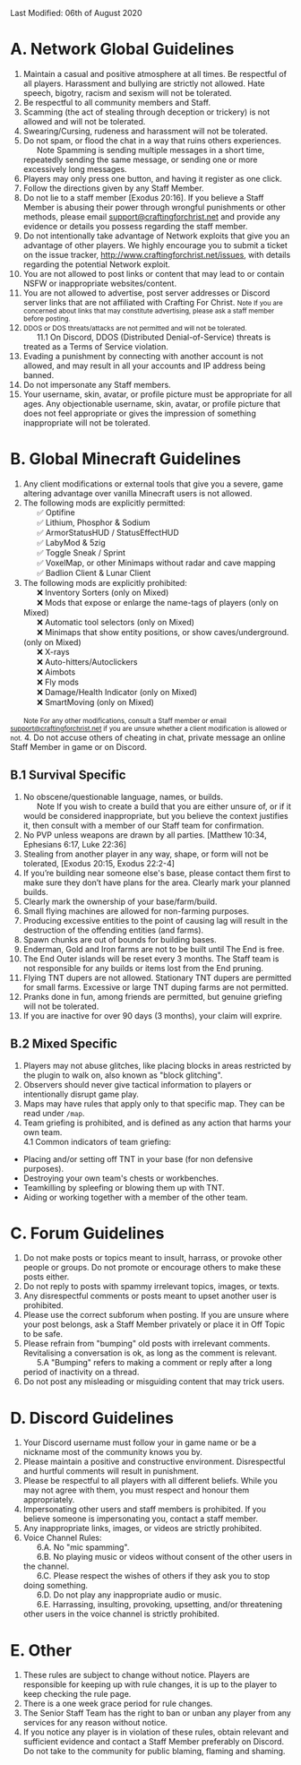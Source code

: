 Last Modified: 06th of August 2020

# A. Network Global Guidelines
1. Maintain a casual and positive atmosphere at all times. Be respectful of all players. Harassment and bullying are strictly not allowed. Hate speech, bigotry, racism and sexism will not be tolerated.
2. Be respectful to all community members and Staff.
3. Scamming (the act of stealing through deception or trickery) is not allowed and will not be tolerated.
4. Swearing/Cursing, rudeness and harassment will not be tolerated.
5. Do not spam, or flood the chat in a way that ruins others experiences.<br>
&nbsp;&nbsp;&nbsp;&nbsp;&nbsp;&nbsp;<span class="badge badge-warning">Note</span> Spamming is sending multiple messages in a short time, repeatedly sending the same message, or sending one or more excessively long messages.
6. Players may only press one button, and having it register as one click.
7. Follow the directions given by any Staff Member.
8. Do not lie to a staff member [Exodus 20:16]. If you believe a Staff Member is abusing their power through wrongful punishments or other methods, please email <a href="mailto:support@craftingforchrist.net">support@craftingforchrist.net</a> and provide any evidence or details you possess regarding the staff member.
9. Do not intentionally take advantage of Network exploits that give you an advantage of other players. We highly encourage you to submit a ticket on the issue tracker, http://www.craftingforchrist.net/issues, with details regarding the potential Network exploit.
10. You are not allowed to post links or content that may lead to or contain NSFW or inappropriate websites/content.
11. You are not allowed to advertise, post server addresses or Discord server links that are not affiliated with Crafting For Christ.
<small><span class="badge badge-warning">Note</span> If you are concerned about links that may constitute advertising, please ask a staff member before posting.
12. DDOS or DOS threats/attacks are not permitted and will not be tolerated.</small><br>
&nbsp;&nbsp;&nbsp;&nbsp;&nbsp;&nbsp;11.1 On Discord, DDOS (Distributed Denial-of-Service) threats is treated as a Terms of Service violation.
13. Evading a punishment by connecting with another account is not allowed, and may result in all your accounts and IP address being banned.
14. Do not impersonate any Staff members.
15. Your username, skin, avatar, or profile picture must be appropriate for all ages. Any objectionable username, skin, avatar, or profile picture that does not feel appropriate or gives the impression of something inappropriate will not be tolerated.

# B. Global Minecraft Guidelines
1. Any client modifications or external tools that give you a severe, game altering advantage over vanilla Minecraft users is not allowed.
2. The following mods are explicitly permitted:<br>
 &nbsp;&nbsp;&nbsp;&nbsp;&nbsp;&nbsp;✅ Optifine<br>
 &nbsp;&nbsp;&nbsp;&nbsp;&nbsp;&nbsp;✅ Lithium, Phosphor & Sodium<br>
 &nbsp;&nbsp;&nbsp;&nbsp;&nbsp;&nbsp;✅ ArmorStatusHUD / StatusEffectHUD<br>
 &nbsp;&nbsp;&nbsp;&nbsp;&nbsp;&nbsp;✅ LabyMod & 5zig<br>
 &nbsp;&nbsp;&nbsp;&nbsp;&nbsp;&nbsp;✅ Toggle Sneak / Sprint<br>
 &nbsp;&nbsp;&nbsp;&nbsp;&nbsp;&nbsp;✅ VoxelMap, or other Minimaps without radar and cave mapping<br>
 &nbsp;&nbsp;&nbsp;&nbsp;&nbsp;&nbsp;✅ Badlion Client & Lunar Client
3. The following mods are explicitly prohibited:<br>
 &nbsp;&nbsp;&nbsp;&nbsp;&nbsp;&nbsp;❌ Inventory Sorters (only on Mixed)<br>
 &nbsp;&nbsp;&nbsp;&nbsp;&nbsp;&nbsp;❌ Mods that expose or enlarge the name-tags of players (only on Mixed)<br>
 &nbsp;&nbsp;&nbsp;&nbsp;&nbsp;&nbsp;❌ Automatic tool selectors (only on Mixed)<br>
 &nbsp;&nbsp;&nbsp;&nbsp;&nbsp;&nbsp;❌ Minimaps that show entity positions, or show caves/underground. (only on Mixed)<br>
 &nbsp;&nbsp;&nbsp;&nbsp;&nbsp;&nbsp;❌ X-rays<br>
 &nbsp;&nbsp;&nbsp;&nbsp;&nbsp;&nbsp;❌ Auto-hitters/Autoclickers<br>
 &nbsp;&nbsp;&nbsp;&nbsp;&nbsp;&nbsp;❌ Aimbots<br>
 &nbsp;&nbsp;&nbsp;&nbsp;&nbsp;&nbsp;❌ Fly mods<br>
 &nbsp;&nbsp;&nbsp;&nbsp;&nbsp;&nbsp;❌ Damage/Health Indicator (only on Mixed)<br>
 &nbsp;&nbsp;&nbsp;&nbsp;&nbsp;&nbsp;❌ SmartMoving (only on Mixed)<br>

  &nbsp;&nbsp;&nbsp;&nbsp;&nbsp;&nbsp;<small><span class="badge badge-warning">Note</span> For any other modifications, consult a Staff member or email <a href="mailto:support@craftingforchrist.net">support@craftingforchrist.net</a> if you are unsure whether a client modification is allowed or not.</small>
4. Do not accuse others of cheating in chat, private message an online Staff Member in game or on Discord.

## B.1 Survival Specific
1. No obscene/questionable language, names, or builds.<br>
  &nbsp;&nbsp;&nbsp;&nbsp;&nbsp;&nbsp;<span class="badge badge-warning">Note</span> If you wish to create a build that you are either unsure of, or if it would be considered inappropriate, but you believe the context justifies it, then consult with a member of our Staff team for confirmation.
2. No PVP unless weapons are drawn by all parties. [Matthew 10:34, Ephesians 6:17, Luke 22:36]
3. Stealing from another player in any way, shape, or form will not be tolerated, [Exodus 20:15, Exodus 22:2-4] 
4. If you’re building near someone else's base, please contact them first to make sure they don’t have plans for the area. Clearly mark your planned builds.
5. Clearly mark the ownership of your base/farm/build.
6. Small flying machines are allowed for non-farming purposes.
7. Producing excessive entities to the point of causing lag will result in the destruction of the offending entities (and farms).
8. Spawn chunks are out of bounds for building bases.
9. Enderman, Gold and Iron farms are not to be built until The End is free.
10. The End Outer islands will be reset every 3 months. The Staff team is not responsible for any builds or items lost from the End pruning.
11. Flying TNT dupers are not allowed. Stationary TNT dupers are permitted for small farms. Excessive or large TNT duping farms are not permitted.
12. Pranks done in fun, among friends are permitted, but genuine griefing will not be tolerated.
13. If you are inactive for over 90 days (3 months), your claim will exprire.

## B.2 Mixed Specific
1. Players may not abuse glitches, like placing blocks in areas restricted by the plugin to walk on, also known as "block glitching".
2. Observers should never give tactical information to players or intentionally disrupt game play.
3. Maps may have rules that apply only to that specific map. They can be read under `/map`.
4. Team griefing is prohibited, and is defined as any action that harms your own team.<br>
 4.1 Common indicators of team griefing:
  - Placing and/or setting off TNT in your base (for non defensive purposes).
  - Destroying your own team's chests or workbenches.
  - Teamkilling by spleefing or blowing them up with TNT.
  - Aiding or working together with a member of the other team.

# C. Forum Guidelines
1. Do not make posts or topics meant to insult, harrass, or provoke other people or groups. Do not promote or encourage others to make these posts either.
2. Do not reply to posts with spammy irrelevant topics, images, or texts. 
3. Any disrespectful comments or posts meant to upset another user is prohibited.
4. Please use the correct subforum when posting. If you are unsure where your post belongs, ask a Staff Member privately or place it in Off Topic to be safe.
5. Please refrain from "bumping" old posts with irrelevant comments. Revitalising a conversation is ok, as long as the comment is relevant.<br>
  &nbsp;&nbsp;&nbsp;&nbsp;&nbsp;&nbsp;5.A "Bumping" refers to making a comment or reply after a long period of inactivity on a thread.
6. Do not post any misleading or misguiding content that may trick users.

# D. Discord Guidelines
1. Your Discord username must follow your in game name or be a nickname most of the community knows you by.
2. Please maintain a positive and constructive environment. Disrespectful and hurtful comments will result in punishment.
3. Please be respectful to all players with all different beliefs. While you may not agree with them, you must respect and honour them appropriately.
4. Impersonating other users and staff members is prohibited. If you believe someone is impersonating you, contact a staff member.
5. Any inappropriate links, images, or videos are strictly prohibited.
6. Voice Channel Rules:<br>
  &nbsp;&nbsp;&nbsp;&nbsp;&nbsp;&nbsp;6.A. No "mic spamming".<br>
  &nbsp;&nbsp;&nbsp;&nbsp;&nbsp;&nbsp;6.B. No playing music or videos without consent of the other users in the channel.<br>
  &nbsp;&nbsp;&nbsp;&nbsp;&nbsp;&nbsp;6.C. Please respect the wishes of others if they ask you to stop doing something.<br>
  &nbsp;&nbsp;&nbsp;&nbsp;&nbsp;&nbsp;6.D. Do not play any inappropriate audio or music.<br>
  &nbsp;&nbsp;&nbsp;&nbsp;&nbsp;&nbsp;6.E. Harrassing, insulting, provoking, upsetting, and/or threatening other users in the voice channel is strictly prohibited.

# E. Other
1. These rules are subject to change without notice. Players are responsible for keeping up with rule changes, it is up to the player to keep checking the rule page.
2. There is a one week grace period for rule changes.
3. The Senior Staff Team has the right to ban or unban any player from any services for any reason without notice.
4. If you notice any player is in violation of these rules, obtain relevant and sufficient evidence and contact a Staff Member preferably on Discord. Do not take to the community for public blaming, flaming and shaming.
